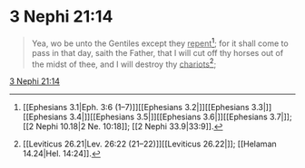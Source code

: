 # 3 Nephi 21:14

> Yea, wo be unto the Gentiles except they <u>repent</u>[^a]; for it shall come to pass in that day, saith the Father, that I will cut off thy horses out of the midst of thee, and I will destroy thy <u>chariots</u>[^b];

[3 Nephi 21:14](https://www.churchofjesuschrist.org/study/scriptures/bofm/3-ne/21?lang=eng&id=p14#p14)


[^a]: [[Ephesians 3.1|Eph. 3:6 (1–7)]][[Ephesians 3.2|]][[Ephesians 3.3|]][[Ephesians 3.4|]][[Ephesians 3.5|]][[Ephesians 3.6|]][[Ephesians 3.7|]]; [[2 Nephi 10.18|2 Ne. 10:18]]; [[2 Nephi 33.9|33:9]].  
[^b]: [[Leviticus 26.21|Lev. 26:22 (21–22)]][[Leviticus 26.22|]]; [[Helaman 14.24|Hel. 14:24]].  
